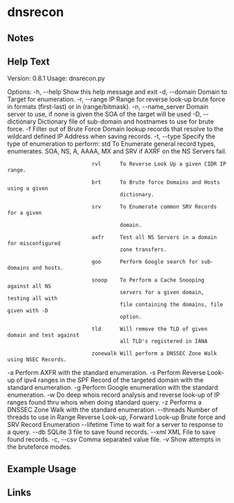 # dnsrecon

Notes
-------

Help Text
-------
Version: 0.8.1
Usage: dnsrecon.py <options>

Options:
   -h, --help                  Show this help message and exit
   -d, --domain      <domain>  Domain to Target for enumeration.
   -r, --range       <range>   IP Range for reverse look-up brute force in formats (first-last)
                               or in (range/bitmask).
   -n, --name_server <name>    Domain server to use, if none is given the SOA of the
                               target will be used
   -D, --dictionary  <file>    Dictionary file of sub-domain and hostnames to use for
                               brute force.
   -f                          Filter out of Brute Force Domain lookup records that resolve to
                               the wildcard defined IP Address when saving records.
   -t, --type        <types>   Specify the type of enumeration to perform:
                               std      To Enumerate general record types, enumerates.
                                        SOA, NS, A, AAAA, MX and SRV if AXRF on the
                                        NS Servers fail.

                               rvl      To Reverse Look Up a given CIDR IP range.

                               brt      To Brute force Domains and Hosts using a given
                                        dictionary.

                               srv      To Enumerate common SRV Records for a given 

                                        domain.

                               axfr     Test all NS Servers in a domain for misconfigured
                                        zone transfers.

                               goo      Perform Google search for sub-domains and hosts.

                               snoop    To Perform a Cache Snooping against all NS 
                                        servers for a given domain, testing all with
                                        file containing the domains, file given with -D
                                        option.

                               tld      Will remove the TLD of given domain and test against
                                        all TLD's registered in IANA

                               zonewalk Will perform a DNSSEC Zone Walk using NSEC Records.

   -a                          Perform AXFR with the standard enumeration.
   -s                          Perform Reverse Look-up of ipv4 ranges in the SPF Record of the
                               targeted domain with the standard enumeration.
   -g                          Perform Google enumeration with the standard enumeration.
   -w                          Do deep whois record analysis and reverse look-up of IP
                               ranges found thru whois when doing standard query.
   -z                          Performs a DNSSEC Zone Walk with the standard enumeration.
   --threads          <number> Number of threads to use in Range Reverse Look-up, Forward
                               Look-up Brute force and SRV Record Enumeration
   --lifetime         <number> Time to wait for a server to response to a query.
   --db               <file>   SQLite 3 file to save found records.
   --xml              <file>   XML File to save found records.
   -c, --csv          <file>   Comma separated value file.
   -v                          Show attempts in the bruteforce modes.

Example Usage
-------

Links
-------
